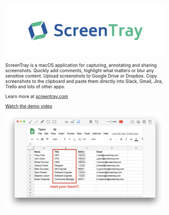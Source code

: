 ![ScreenTray](logo.png)

ScreenTray is a macOS application for capturing, annotating and sharing screenshots. Quickly add comments, highlight what matters or blur any sensitive content. Upload screenshots to Google Drive or Dropbox. Copy screenshots to the clipboard and paste them directly into Slack, Gmail, Jira, Trello and lots of other apps.

Learn more at [screentray.com](https://screentray.com/)

[Watch the demo video](https://www.youtube.com/watch?v=VYhc2j5oDWE)

![ScreenTray](screenshot.png)